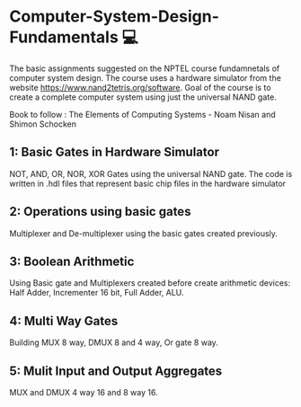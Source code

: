 # Computer-System-Design-Fundamentals :computer:

The basic assignments suggested on the NPTEL course fundamnetals of computer system design.
The course uses a hardware simulator from the website https://www.nand2tetris.org/software.
Goal of the course is to create a complete computer system using just the universal NAND gate.

Book to follow : The Elements of Computing Systems - Noam Nisan and Shimon Schocken

## 1: Basic Gates in Hardware Simulator

NOT, AND, OR, NOR, XOR Gates using the universal NAND gate. The code is written in .hdl files that represent basic chip files in the hardware simulator

## 2: Operations using basic gates

Multiplexer and De-multiplexer using the basic gates created previously.

## 3: Boolean Arithmetic 

Using Basic gate and Multiplexers created before create arithmetic devices: Half Adder, Incrementer 16 bit, Full Adder, ALU.

## 4: Multi Way Gates

Building MUX 8 way, DMUX 8 and 4 way, Or gate 8 way.

## 5: Mulit Input and Output Aggregates 

MUX and DMUX 4 way 16 and 8 way 16.
